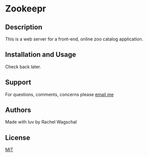 # Zookeepr

## Description
This is a web server for a front-end, online zoo catalog application.

## Installation and Usage
Check back later.

## Support
For questions, comments, concerns please [email me](mailto:rawagschal@gmail.com)

## Authors
Made with luv by Rachel Wagschal

## License
[MIT](https://opensource.org/licenses/MIT)
